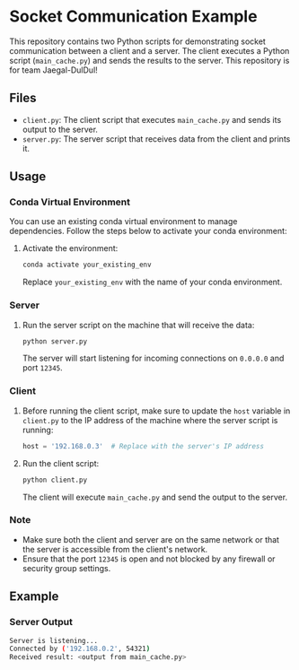 # Socket Communication Example

This repository contains two Python scripts for demonstrating socket communication between a client and a server. The client executes a Python script (`main_cache.py`) and sends the results to the server. This repository is for team Jaegal-DulDul!

## Files

- `client.py`: The client script that executes `main_cache.py` and sends its output to the server.
- `server.py`: The server script that receives data from the client and prints it.

## Usage

### Conda Virtual Environment

You can use an existing conda virtual environment to manage dependencies. Follow the steps below to activate your conda environment:

1. Activate the environment:

    ```bash
    conda activate your_existing_env
    ```

    Replace `your_existing_env` with the name of your conda environment.

### Server

1. Run the server script on the machine that will receive the data:

    ```bash
    python server.py
    ```

    The server will start listening for incoming connections on `0.0.0.0` and port `12345`.

### Client

1. Before running the client script, make sure to update the `host` variable in `client.py` to the IP address of the machine where the server script is running:

    ```python
    host = '192.168.0.3'  # Replace with the server's IP address
    ```

2. Run the client script:

    ```bash
    python client.py
    ```

    The client will execute `main_cache.py` and send the output to the server.

### Note

- Make sure both the client and server are on the same network or that the server is accessible from the client's network.
- Ensure that the port `12345` is open and not blocked by any firewall or security group settings.

## Example

### Server Output

```bash
Server is listening...
Connected by ('192.168.0.2', 54321)
Received result: <output from main_cache.py>
